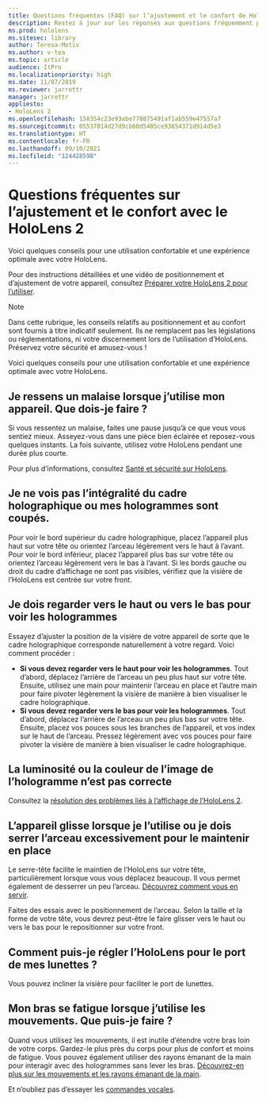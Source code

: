 ```yaml
---
title: Questions fréquentes (FAQ) sur l’ajustement et le confort de HoloLens 2
description: Restez à jour sur les réponses aux questions fréquemment posées sur l’ajustement de votre HoloLens 2 et profitez confortablement des expériences de réalité mixte.
ms.prod: hololens
ms.sitesec: library
author: Teresa-Motiv
ms.author: v-tea
ms.topic: article
audience: ItPro
ms.localizationpriority: high
ms.date: 11/07/2019
ms.reviewer: jarrettr
manager: jarrettr
appliesto:
- HoloLens 2
ms.openlocfilehash: 158354c23e93abe770875491af1ab559e47557a7
ms.sourcegitcommit: 05537014d27d9cb60d5485ce93654371d914d5e3
ms.translationtype: HT
ms.contentlocale: fr-FR
ms.lasthandoff: 09/10/2021
ms.locfileid: "124428598"
---
```

# <a name="hololens-2-fit-and-comfort-frequently-asked-questions"></a>Questions fréquentes sur l’ajustement et le confort avec le HoloLens 2

Voici quelques conseils pour une utilisation confortable et une expérience optimale avec votre HoloLens.

Pour des instructions détaillées et une vidéo de positionnement et d’ajustement de votre appareil, consultez [Préparer votre HoloLens 2 pour l’utiliser](hololens2-setup.md).

> [!NOTE]
> Dans cette rubrique, les conseils relatifs au positionnement et au confort sont fournis à titre indicatif seulement. Ils ne remplacent pas les législations ou réglementations, ni votre discernement lors de l’utilisation d’HoloLens. Préservez votre sécurité et amusez-vous !

Voici quelques conseils pour une utilisation confortable et une expérience optimale avec votre HoloLens.

## <a name="im-experiencing-discomfort-when-i-use-my-device-what-should-i-do"></a>Je ressens un malaise lorsque j’utilise mon appareil. Que dois-je faire ?

Si vous ressentez un malaise, faites une pause jusqu’à ce que vous vous sentiez mieux. Asseyez-vous dans une pièce bien éclairée et reposez-vous quelques instants. La fois suivante, utilisez votre HoloLens pendant une durée plus courte.

Pour plus d’informations, consultez [Santé et sécurité sur HoloLens](https://go.microsoft.com/fwlink/p/?LinkId=746661).

## <a name="i-cant-see-the-whole-holographic-frame-or-my-holograms-are-cut-off"></a>Je ne vois pas l’intégralité du cadre holographique ou mes hologrammes sont coupés.

Pour voir le bord supérieur du cadre holographique, placez l’appareil plus haut sur votre tête ou orientez l’arceau légèrement vers le haut à l’avant. Pour voir le bord inférieur, placez l’appareil plus bas sur votre tête ou orientez l’arceau légèrement vers le bas à l’avant. Si les bords gauche ou droit du cadre d’affichage ne sont pas visibles, vérifiez que la visière de l’HoloLens est centrée sur votre front.

## <a name="i-need-to-look-up-or-down-to-see-holograms"></a>Je dois regarder vers le haut ou vers le bas pour voir les hologrammes

Essayez d’ajuster la position de la visière de votre appareil de sorte que le cadre holographique corresponde naturellement à votre regard. Voici comment procéder :

- **Si vous devez regarder vers le haut pour voir les hologrammes**. Tout d’abord, déplacez l’arrière de l’arceau un peu plus haut sur votre tête. Ensuite, utilisez une main pour maintenir l’arceau en place et l’autre main pour faire pivoter légèrement la visière de manière à bien visualiser le cadre holographique.
- **Si vous devez regarder vers le bas pour voir les hologrammes**. Tout d’abord, déplacez l’arrière de l’arceau un peu plus bas sur votre tête. Ensuite, placez vos pouces sous les branches de l’appareil, et vos index sur le haut de l’arceau. Pressez légèrement avec vos pouces pour faire pivoter la visière de manière à bien visualiser le cadre holographique.

## <a name="hologram-image-color-or-brightness-does-not-look-right"></a>La luminosité ou la couleur de l’image de l’hologramme n’est pas correcte

Consultez la [résolution des problèmes liés à l’affichage de l’HoloLens 2](hololens2-display.md).

## <a name="the-device-slides-down-when-im-using-it-or-i-need-to-make-the-headband-too-tight-to-keep-it-secure"></a>L’appareil glisse lorsque je l’utilise ou je dois serrer l’arceau excessivement pour le maintenir en place

Le serre-tête facilite le maintien de l’HoloLens sur votre tête, particulièrement lorsque vous vous déplacez beaucoup. Il vous permet également de desserrer un peu l’arceau. [Découvrez comment vous en servir](hololens2-setup.md#adjust-fit).

Faites des essais avec le positionnement de l’arceau. Selon la taille et la forme de votre tête, vous devrez peut-être le faire glisser vers le haut ou vers le bas pour le repositionner sur votre front.

## <a name="how-can-i-adjust-hololens-to-fit-with-my-glasses"></a>Comment puis-je régler l’HoloLens pour le port de mes lunettes ?

Vous pouvez incliner la visière pour faciliter le port de lunettes.

## <a name="my-arm-gets-tired-when-i-use-gestures-what-can-i-do"></a>Mon bras se fatigue lorsque j’utilise les mouvements. Que puis-je faire ?

Quand vous utilisez les mouvements, il est inutile d’étendre votre bras loin de votre corps. Gardez-le plus près du corps pour plus de confort et moins de fatigue. Vous pouvez également utiliser des rayons émanant de la main pour interagir avec des hologrammes sans lever les bras. [Découvrez-en plus sur les mouvements et les rayons émanant de la main](hololens2-basic-usage.md#the-hand-tracking-frame).

Et n’oubliez pas d’essayer les [commandes vocales](hololens-cortana.md).
